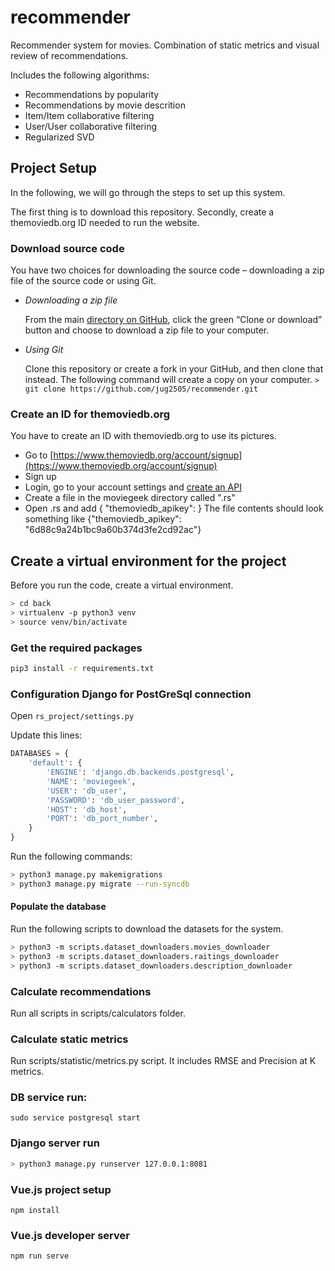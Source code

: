 # recommender
Recommender system for movies. Combination of static metrics and visual review of recommendations.

Includes the following algorithms:
* Recommendations by popularity
* Recommendations by movie descrition
* Item/Item collaborative filtering
* User/User collaborative filtering
* Regularized SVD

## Project Setup
In the following, we will go through the steps to set up this system. 

The first thing is to download this repository. Secondly, create a themoviedb.org ID needed to run the website.

### Download source code
You have two choices for downloading the source code – downloading a zip file of the source code or using Git. 

* *Downloading a zip file*
 
   From the main [directory on GitHub](https://github.com/jug2505/recommender), 
   click the green “Clone or download” button and choose to download a zip file to your computer.
   
* *Using Git*

   Clone this repository or create a fork in your GitHub, and then clone that instead. The following command 
   will create a copy on your computer.
   `> git clone https://github.com/jug2505/recommender.git`

###  Create an ID for themoviedb.org

You have to create an ID with themoviedb.org to use its pictures.

* Go to [https://www.themoviedb.org/account/signup](https://www.themoviedb.org/account/signup) 
* Sign up
* Login, go to your account settings and [create an API](https://www.themoviedb.org/settings/api)
* Create a file in the moviegeek directory called ".rs" 
* Open .rs and add { "themoviedb_apikey": <INSERT YOUR APIKEY HERE>}
The file contents should look something like 
{"themoviedb_apikey": "6d88c9a24b1bc9a60b374d3fe2cd92ac"}

## Create a virtual environment for the project

Before you run the code, create a virtual environment.

```bash
> cd back
> virtualenv -p python3 venv
> source venv/bin/activate
```

### Get the required packages 
```bash
pip3 install -r requirements.txt
```

###  Configuration Django for PostGreSql connection

Open `rs_project/settings.py` 

Update this lines:
```python
DATABASES = {
    'default': {
        'ENGINE': 'django.db.backends.postgresql',
        'NAME': 'moviegeek',                      
        'USER': 'db_user',
        'PASSWORD': 'db_user_password',
        'HOST': 'db_host',
        'PORT': 'db_port_number',
    }
}
```

Run the following commands:
```bash
> python3 manage.py makemigrations
> python3 manage.py migrate --run-syncdb
```

#### Populate the database 
Run the following scripts to download the datasets for the system. 
```bash
> python3 -m scripts.dataset_downloaders.movies_downloader
> python3 -m scripts.dataset_downloaders.raitings_downloader
> python3 -m scripts.dataset_downloaders.description_downloader
```

### Calculate recommendations
Run all scripts in scripts/calculators folder.

### Calculate static metrics
Run scripts/statistic/metrics.py script. It includes RMSE and Precision at K metrics.

### DB service run:
```
sudo service postgresql start
```

### Django server run
```bash
> python3 manage.py runserver 127.0.0.1:8081
```

### Vue.js project setup

```
npm install
```

### Vue.js developer server

```
npm run serve
```